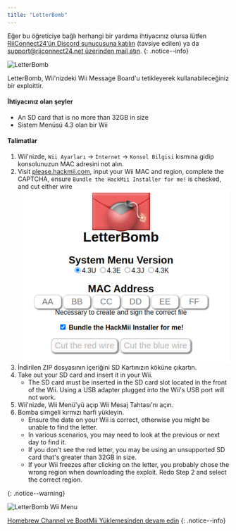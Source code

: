 ```yaml
---
title: "LetterBomb"
---
```


Eğer bu öğreticiye bağlı herhangi bir yardıma ihtiyacınız olursa lütfen [RiiConnect24’ün Discord sunucusuna katılın](https://discord.gg/rc24) (tavsiye edilen) ya da [support@riiconnect24.net üzerinden mail atın](mailto:support@riiconnect24.net).
{: .notice--info}

![LetterBomb](/images/letterbomb.png)

LetterBomb, Wii'nizdeki Wii Message Board'u tetikleyerek kullanabileceğiniz bir exploittir.

#### İhtiyacınız olan şeyler
- An SD card that is no more than 32GB in size
- Sistem Menüsü 4.3 olan bir Wii

#### Talimatlar


1. Wii'nizde, `Wii Ayarları` -> `İnternet` -> `Konsol Bilgisi` kısmına gidip konsolunuzun MAC adresini not alın.
1. Visit [please.hackmii.com](https://please.hackmii.com), input your Wii MAC and region, complete the CAPTCHA, ensure `Bundle the HackMii Installer for me!` is checked, and cut either wire ![HackMii Screen](/images/Wii/LetterBomb-PC.png)
1. İndirilen ZIP dosyasının içeriğini SD Kartınızın köküne çıkartın.
1. Take out your SD card and insert it in your Wii.
   - The SD card must be inserted in the SD card slot located in the front of the Wii. Using a USB adapter plugged into the Wii's USB port will not work.
1. Wii'nizde, Wii Menü'yü açıp Wii Mesaj Tahtası'nı açın.
1. Bomba simgeli kırmızı harfi yükleyin.
   - Ensure the date on your Wii is correct, otherwise you might be unable to find the letter.
   - In various scenarios, you may need to look at the previous or next day to find it.
   - If you don't see the red letter, you may be using an unsupported SD card that's greater than 32GB in size.
   - If your Wii freezes after clicking on the letter, you probably chose the wrong region when downloading the exploit. Redo Step 2 and select the correct region.


{: .notice--warning}


![LetterBomb Wii Menu](/images/Wii/LetterBomb-Wii.png)

[Homebrew Channel ve BootMii Yüklemesinden devam edin](hbc)
{: .notice--info}
